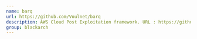 ```yaml
---
name: barq
url: https://github.com/Voulnet/barq
description: AWS Cloud Post Exploitation framework. URL : https://github.com/Voulnet/barq Groups : blackarch blackarch-exploitation blackarch-backdoor blackarch-automation blackarch-recon
group: blackarch
---
```

